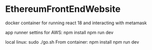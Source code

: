 # EthereumFrontEndWebsite
docker container for running react 18 and interacting with metamask 

app runner settins for AWS:
npm install
npm run dev


local linux:
  sudo ./go.sh
 From container:
  npm install
  npm run dev
